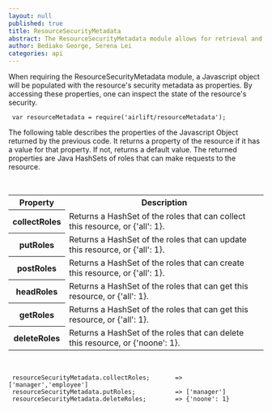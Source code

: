 ```yaml
---
layout: null
published: true
title: ResourceSecurityMetadata
abstract: The ResourceSecurityMetadata module allows for retrieval and inspection of a resource's security metadata.
author: Bediako George, Serena Lei
categories: api
---
```


When requiring the ResourceSecurityMetadata module, a Javascript object will be populated with the resource's security metadata as properties. By accessing these properties, one can inspect the state of the resource's security.


     var resourceMetadata = require('airlift/resourceMetadata');


The following table describes the properties of the Javascript Object returned by the previous code. It returns a property of the resource if it has a value for that property. If not, returns a default value. The returned properties are Java HashSets of roles that can make requests to the resource.

<br>

<table class="functions">
  <tr>
    <th class="head">Property</th>
    <th class="head">Description</th>
  </tr>
  <tr class="even">
    <th id="ResourceSecurityMetadata_collectRoles">collectRoles</th>
    <td>Returns a HashSet of the roles that can collect this resource, or {'all': 1}.</td>
  </tr>
  <tr class="odd">
    <th id="ResourceSecurityMetadata_putRoles">putRoles</th>
    <td>Returns a HashSet of the roles that can update this resource, or {'all': 1}.</td>
  </tr>
  <tr class="even">
    <th id="ResourceSecurityMetadata_postRoles">postRoles</th>
    <td>Returns a HashSet of the roles that can create this resource, or {'all': 1}.</td>
  </tr>
  <tr class="odd">
    <th id="ResourceSecurityMetadata_headRoles">headRoles</th>
    <td>Returns a HashSet of the roles that can get this resource, or {'all': 1}.</td>
  </tr>
  <tr class="even">
    <th id="ResourceSecurityMetadata_getRoles">getRoles</th>
    <td>Returns a HashSet of the roles that can get this resource, or {'all': 1}.</td>
  </tr>
  <tr class="odd">
    <th id="ResourceSecurityMetadata_deleteRoles">deleteRoles</th>
    <td>Returns a HashSet of the roles that can delete this resource, or {'noone': 1}.</td>
  </tr>
</table>

<br>


     resourceSecurityMetadata.collectRoles;       => ['manager','employee']
     resourceSecurityMetadata.putRoles;           => ['manager']
     resourceSecurityMetadata.deleteRoles;        => {'noone': 1}






